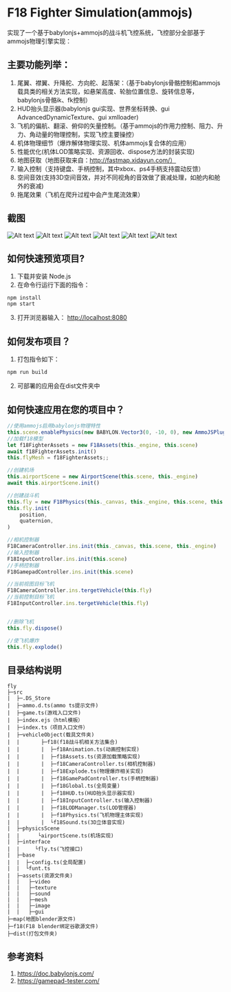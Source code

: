 <!--
 * @Author: renjianfeng
 * @Date: 2021-02-27 22:59:10
 * @LastEditors: renjianfeng
 * @LastEditTime: 2022-04-11 17:51:56
 * @FilePath: /fly/README.md
-->
# F18 Fighter Simulation(ammojs)

实现了一个基于babylonjs+ammojs的战斗机飞控系统，飞控部分全部基于ammojs物理引擎实现：
## 主要功能列举： ##
1. 尾翼、襟翼、升降舵、方向舵、起落架：（基于babylonjs骨骼控制和ammojs载具类的相关方法实现，如悬架高度、轮胎位置信息、旋转信息等，babylonjs骨骼ik、fk控制）
2. HUD抬头显示器(babylonjs gui实现、世界坐标转换、gui AdvancedDynamicTexture、gui xmlloader)
3. 飞机的偏航、翻滚、俯仰的矢量控制。（基于ammojs的作用力控制、阻力、升力、角动量的物理控制，实现飞控主要操控）
4. 机体物理细节（爆炸解体物理实现、机体ammojs复合体的应用）
6. 性能优化(机体LOD策略实现、资源回收、dispose方法的封装实现)
7. 地图获取（地图获取来自：http://fastmap.xidayun.com/）
8. 输入控制（支持键盘、手柄控制，其中xbox、ps4手柄支持震动反馈）
9. 空间音效(支持3D空间音效，并对不同视角的音效做了衰减处理，如舱内和舱外的衰减)
10. 拖尾效果（飞机在爬升过程中会产生尾流效果）

## 截图 ##
![Alt text](/screenshot/image1.png)
![Alt text](/screenshot/image2.png)
![Alt text](/screenshot/image3.png)
![Alt text](/screenshot/image4.png)
![Alt text](/screenshot/image5.png)
![Alt text](/screenshot/image6.png)
## 如何快速预览项目? ##

1. 下载并安装 Node.js
2. 在命令行运行下面的指令：
```
npm install 
npm start
```
3. 打开浏览器输入： [http://localhost:8080](http://localhost:8080)

## 如何发布项目？ ##
1. 打包指令如下：
```
npm run build
```
2. 可部署的应用会在dist文件夹中

## 如何快速应用在您的项目中？ ##
```javascript
//使用ammojs启用babylonjs物理特性
this.scene.enablePhysics(new BABYLON.Vector3(0, -10, 0), new AmmoJSPlugin(true, Ammo));
//加载f18模型
let f18FighterAssets = new F18Assets(this._engine, this.scene)
await f18FighterAssets.init()
this.flyMesh = f18FighterAssets;;

//创建机场
this.airportScene = new AirportScene(this.scene, this._engine)
await this.airportScene.init()

//创建战斗机
this.fly = new F18Physics(this._canvas, this._engine, this.scene, this.flyMesh)
this.fly.init(
    position,
    quaternion,
)

//相机控制器
F18CameraController.ins.init(this._canvas, this.scene, this._engine)
//输入控制器
F18InputController.ins.init(this.scene)
//手柄控制器
F18GamepadController.ins.init(this.scene)

//当前视图目标飞机
F18CameraController.ins.tergetVehicle(this.fly)
//当前控制目标飞机
F18InputController.ins.tergetVehicle(this.fly)


//删除飞机
this.fly.dispose()

//使飞机爆炸
this.fly.explode()
```
## 目录结构说明 ##
```
fly
├─src
|  ├─.DS_Store
|  ├─ammo.d.ts(ammo ts提示文件)
|  ├─game.ts(游戏入口文件)
|  ├─index.ejs（html模板）
|  ├─index.ts（项目入口文件）
|  ├─vehicleObject(载具文件夹)
|  |       ├─f18(f18战斗机相关方法集合)
|  |       |  ├─f18Animation.ts(动画控制实现)
|  |       |  ├─f18Assets.ts(资源加载策略实现)
|  |       |  ├─f18CameraController.ts(相机控制器)
|  |       |  ├─f18Explode.ts(物理爆炸相关实现)
|  |       |  ├─f18GamePadController.ts(手柄控制器)
|  |       |  ├─f18Global.ts(全局变量)
|  |       |  ├─f18HUD.ts(HUD抬头显示器实现)
|  |       |  ├─f18InputController.ts(输入控制器)
|  |       |  ├─f18LODManager.ts(LOD管理器)
|  |       |  ├─f18Physics.ts(飞机物理主体实现)
|  |       |  └f18Sound.ts(3D立体音实现)
|  ├─physicsScene
|  |      └airportScene.ts(机场实现)
|  ├─interface
|  |     └fly.ts(飞控接口)
|  ├─base
|  |  ├─config.ts(全局配置)
|  |  └funt.ts
|  ├─assets(资源文件夹)
|  |   ├─video
|  |   ├─texture
|  |   ├─sound
|  |   ├─mesh
|  |   ├─image
|  |   ├─gui
├─map(地图blender源文件)
├─f18(F18 blender绑定谷歌源文件)
├─dist(打包文件夹)
```

## 参考资料 ##
1. https://doc.babylonjs.com/
2. https://gamepad-tester.com/